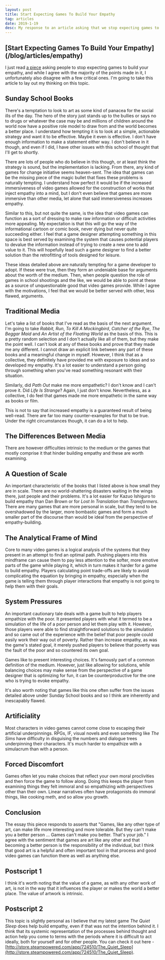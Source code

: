 ```yaml
---
layout: post
title: Start Expecting Games To Build Your Empathy
tag: articles
date: 2019-1-19
desc: My response to an article asking that we stop expecting games to build empathy
---
```

<h2>[Start Expecting Games To Build Your Empathy](/blog/articles/empathy)</h2>

I just read [a piece](https://www.wired.com/story/games-and-empathy/) asking people to stop expecting games to build your empathy, and while I agree with the majority of the points made in it, I unfortunately also disagree with a few critical ones. I'm going to take this article to lay out my thinking on this topic.

## Sunday School Books

There's a temptation to look to art as some kind of panacea for the social ills of the day. The hero of the story just stands up to the bullies or says no to drugs or whatever the case may be and millions of children around the world now have a positive role model to draw from and the world becomes a better place. I understand how tempting it is to look at a simple, actionable strategy and want it to be effective. Maybe it even is effective. I don't have enough information to make a statement either way. I don't believe in it though, and even if I did, I have other issues with this school of thought that I'll get to shortly.


There are lots of people who do believe in this though, or at least think the strategy is sound, but the implementation is lacking. From there, any kind of games for change initiative seems heaven-sent. The idea that games can be the missing piece of the magic bullet that fixes these problems is naturally tempting. I understand how perfect it would be if the increased immersiveness of video games allowed for the construction of works that inject empathy into a mind, but I don't even believe that games are more immersive than other media, let alone that said immersiveness increases empathy.


Similar to this, but not quite the same, is the idea that video games can function as a sort of dressing to make raw information or difficult activities more appealing. My expectation is that this will go the way of the informational cartoon or comic book, never dying but never quite succeeding either. I feel that a game designer attempting something in this space is best served by examining the system that causes potential players to devalue the information instead of trying to create a new one to add value to it. This will hopefully lead such a game designer to find a better solution than the retrofitting of tools designed for leisure.


These ideas detailed above are naturally tempting for a game developer to adopt. If these were true, then they form an undeniable base for arguments about the worth of the medium. Then, when people question the role of games in school shootings and the like, we would be able to point at these as a source of unquestionable good that video games provide. While I agree with the motivations, I feel that we would be better served with other, less flawed, arguments.

## Traditional Media

Let's take a list of books that I've read as the basis of the next argument. I'm going to take *Rabbit, Run*, *To Kill A Mockingbird*, *Catcher of the Rye*, *The Beggar Maid* and *An Artist of the Floating World* as the basis of this. This is a pretty random selection and I don't actually like all of them, but they make the point well. I can't look at any of these books and prove that they made me any different. I cannot draw an explicit link between any part of these books and a meaningful change in myself. However, I think that as a collective, they definitely have provided me with exposure to ideas and so developed my empathy. It's a lot easier to understand a person going through something when you've read something resonant with their situation.


Similarly, did *Path Out* make me more empathetic? I don't know and I can't prove it. Did *Life Is Strange*? Again, I just don't know. Nevertheless, as a collective, I do feel that games made me more empathetic in the same way as books or film.


This is not to say that increased empathy is a guaranteed result of being well-read. There are far too many counter-examples for that to be true. Under the right circumstances though, it can do a lot to help.

## The Differences Between Media

There are however difficulties intrinsic to the medium or the games that mostly comprise it that hinder building empathy and these are worth examining.

## A Question of Scale

An important characteristic of the books that I listed above is how small they are in scale. There are no world-shattering disasters waiting in the wings there, just people and their problems. It's a lot easier for Kazuo Ishiguro to build empathy than Dan Brown or for *Lost In Translation* than *Transformers*. There are many games that are more personal in scale, but they tend to be overshadowed by the larger, more bombastic games and form a much smaller part of the discourse than would be ideal from the perspective of empathy-building.

## The Analytical Frame of Mind

Core to many video games is a logical analysis of the systems that they present in an attempt to find an optimal path. Pushing players into this mindframe can cause them to pay less attention to the softer, more emotive parts of the game while playing it, which in turn makes it harder for a game to build empathy. Players calculating point trade-offs are likely to avoid complicating the equation by bringing in empathy, especially when the game is telling them through player interactions that empathy is not going to help them with their goals.

## System Pressures

An important cautionary tale deals with a game built to help players empathize with the poor. It presented players with what it termed to be a simulation of the life of a poor person and let them play with it. However, those players were able to find straightforward solutions to the simulation and so came out of the experience with the belief that poor people could easily work their way out of poverty. Rather than increase empathy, as was the game's stated goal, it merely pushed players to believe that poverty was the fault of the poor and so countered its own goal.


Games like to present interesting choices. It's famously part of a common definition of the medium. However, just like allowing for solutions, while balancing choices may make sense from the perspective of a game designer that is optimizing for fun, it can be counterproductive for the one who is trying to evoke empathy.


It's also worth noting that games like this one often suffer from the issues detailed above under Sunday School books and so I think are inherently and inescapably flawed.

## Artificiality

Most characters in video games cannot come close to escaping their artificial underpinnings. RPGs, IF, visual novels and even something like *The Sims* have difficulty in disguising the numbers and dialogue trees underpinning their characters. It's much harder to empathize with a simulacrum than with a person.

## Forced Discomfort

Games often let you make choices that reflect your own moral proclivities and then force the game to follow along. Doing this keeps the player from examining things they felt immoral and so empathizing with perspectives other than their own. Linear narratives often have protagonists do immoral things, like cooking meth, and so allow you growth.

## Conclusion

The essay this piece responds to asserts that "Games, like any other type of art, can make life more interesting and more tolerable. But they can't make you a better person ... Games can't make you better. That's your job." I agree with the sentiment that games are art like any other and that becoming a better person is the responsibility of the individual, but I think that good art is a helpful and often important tool in that process and good video games can function there as well as anything else.

## Postscript 1

I think it's worth noting that the value of a game, as with any other work of art, is not in the way that it influences the player or makes the world a better place. The value of artwork is intrinsic.

## Postscript 2

This topic is slightly personal as I believe that my latest game *The Quiet Sleep* does help build empathy, even if that was not the intention behind it. I think that its systemic representation of the processes behind thought and action help you come to terms with the periods where it is difficult to act ideally, both for yourself and for other people. You can check it out here - [http://store.steampowered.com/app/724510/The_Quiet_Sleep](http://store.steampowered.com/app/724510/The_Quiet_Sleep).

